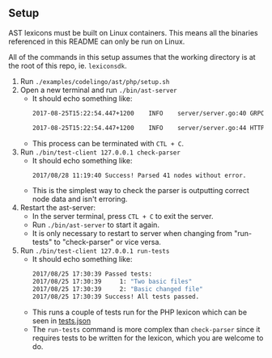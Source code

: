 ## Setup
AST lexicons must be built on Linux containers. This means all the binaries referenced in this README can only be run on Linux.

All of the commands in this setup assumes that the working directory is at the root of this repo, ie. `lexiconsdk`.


1. Run `./examples/codelingo/ast/php/setup.sh`
2. Open a new terminal and run `./bin/ast-server`
    - It should echo something like:
        ```sh
        2017-08-25T15:22:54.447+1200	INFO	server/server.go:40	GRPC listening on 9999 ...

        2017-08-25T15:22:54.447+1200	INFO	server/server.go:44	HTTP listening on 8888 ...
        ```
    - This process can be terminated with `CTL + C`.
3. Run `./bin/test-client 127.0.0.1 check-parser`
    - It should echo something like:
        ```sh
        2017/08/28 11:19:40 Success! Parsed 41 nodes without error.
        ```
    - This is the simplest way to check the parser is outputting correct node data and isn't erroring.
4. Restart the ast-server:
    - In the server terminal, press `CTL + C` to exit the server.
    - Run `./bin/ast-server` to start it again.
    - It is only necessary to restart to server when changing from "run-tests" to "check-parser" or vice versa.
5. Run `./bin/test-client 127.0.0.1 run-tests`
    - It should echo something like:
      ```sh
      2017/08/25 17:30:39 Passed tests:
      2017/08/25 17:30:39     1: "Two basic files"
      2017/08/25 17:30:39     2: "Basic changed file"
      2017/08/25 17:30:39 Success! All tests passed.
      ```
    - This runs a couple of tests run for the PHP lexicon which can be seen in [tests.json](./testdata/tests.json)
    - The `run-tests` command is more complex than `check-parser` since it requires tests to be written for the lexicon, which you are welcome to do.

